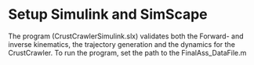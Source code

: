 # Setup Simulink and SimScape

The program (CrustCrawlerSimulink.slx) validates both the Forward- and inverse kinematics, the trajectory generation and the dynamics for the CrustCrawler. To run the program, set the path to the FinalAss_DataFile.m
